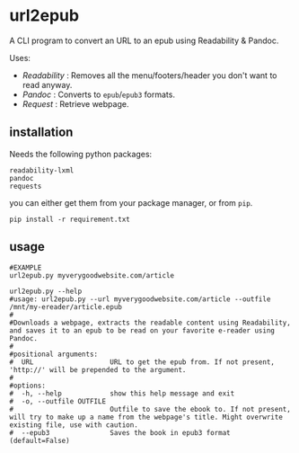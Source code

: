 # url2epub

A CLI program to convert an URL to an epub using Readability & Pandoc.

Uses:

- _Readability_ : Removes all the menu/footers/header you don't want to read anyway.
- _Pandoc_ : Converts to `epub`/`epub3` formats.
- _Request_ : Retrieve webpage.

## installation

Needs the following python packages:

```
readability-lxml
pandoc
requests
```

you can either get them from your package manager, or from `pip`.

```shell
pip install -r requirement.txt
```

## usage

```shell
#EXAMPLE
url2epub.py myverygoodwebsite.com/article

url2epub.py --help
#usage: url2epub.py --url myverygoodwebsite.com/article --outfile /mnt/my-ereader/article.epub
#
#Downloads a webpage, extracts the readable content using Readability, and saves it to an epub to be read on your favorite e-reader using Pandoc.
#
#positional arguments:
#  URL                   URL to get the epub from. If not present, 'http://' will be prepended to the argument.
#
#options:
#  -h, --help            show this help message and exit
#  -o, --outfile OUTFILE
#                        Outfile to save the ebook to. If not present, will try to make up a name from the webpage's title. Might overwrite existing file, use with caution.
#  --epub3               Saves the book in epub3 format (default=False)
```
